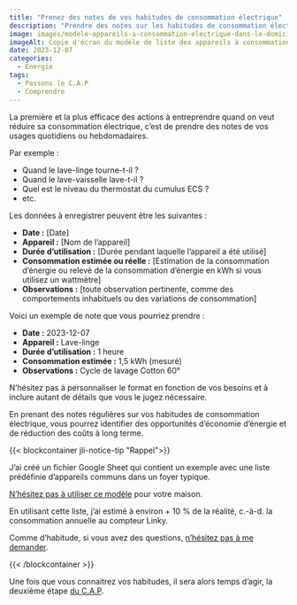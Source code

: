 ```yaml
---
title: "Prenez des notes de vos habitudes de consommation électrique"
description: "Prendre des notes sur les habitudes de consommation électrique est une excellente idée pour mieux gérer votre utilisation d’énergie et éventuellement réduire vos coûts. Voici comment vous pourriez organiser vos notes."
image: images/modele-appareils-a-consommation-electrique-dans-le-domicile.jpg
imageAlt: Copie d'écran du modèle de liste des appareils à consommation électrique dans le domicile
date: 2023-12-07
categories:
  - Energie
tags:
  - Passons le C.A.P
  - Comprendre
---
```


La première et la plus efficace des actions à entreprendre quand on veut réduire sa consommation électrique, c’est de prendre des notes de vos usages quotidiens ou hebdomadaires.

Par exemple :

- Quand le lave-linge tourne-t-il ?
- Quand le lave-vaisselle lave-t-il ?
- Quel est le niveau du thermostat du cumulus ECS ?
- etc.

Les données à enregistrer peuvent être les suivantes :

- **Date :** [Date]
- **Appareil :** [Nom de l’appareil]
- **Durée d’utilisation :** [Durée pendant laquelle l’appareil a été utilisé]
- **Consommation estimée ou réelle :** [Estimation de la consommation d’énergie ou relevé de la consommation d’énergie en kWh si vous utilisez un wattmètre]
- **Observations :** [toute observation pertinente, comme des comportements inhabituels ou des variations de consommation]

Voici un exemple de note que vous pourriez prendre :

- **Date :** 2023-12-07
- **Appareil :** Lave-linge
- **Durée d’utilisation :** 1 heure
- **Consommation estimée :** 1,5 kWh (mesuré)
- **Observations :** Cycle de lavage Cotton 60°

N’hésitez pas à personnaliser le format en fonction de vos besoins et à inclure autant de détails que vous le jugez nécessaire.

En prenant des notes régulières sur vos habitudes de consommation électrique, vous pourrez identifier des opportunités d’économie d’énergie et de réduction des coûts à long terme.

{{< blockcontainer jli-notice-tip "Rappel">}}

J’ai créé un fichier Google Sheet qui contient un exemple avec une liste prédéfinie d’appareils communs dans un foyer typique.

[N’hésitez pas à utiliser ce modèle](https://docs.google.com/spreadsheets/d/1OysTnV8NCOdVE2oGi9xF0RX-CaWNOahqaDf-0ZW9i6o) pour votre maison.

En utilisant cette liste, j’ai estimé à environ + 10 % de la réalité, c.-à-d. la consommation annuelle au compteur Linky.

Comme d’habitude, si vous avez des questions, [n’hésitez pas à me demander](/page/contactez-moi/index.md).

{{< /blockcontainer >}}

Une fois que vous connaitrez vos habitudes, il sera alors temps d’agir, la deuxième étape [du C.A.P](../../../tags/passons-le-c.a.p/).
